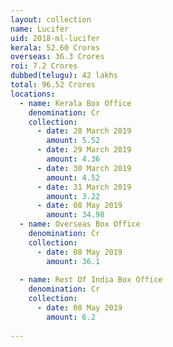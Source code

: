 ```yaml
---
layout: collection
name: Lucifer
uid: 2018-ml-lucifer
kerala: 52.60 Crores
overseas: 36.3 Crores
roi: 7.2 Crores
dubbed(telugu): 42 lakhs
total: 96.52 Crores
locations:
  - name: Kerala Box Office
    denomination: Cr
    collection:
      - date: 28 March 2019
        amount: 5.52
      - date: 29 March 2019
        amount: 4.36
      - date: 30 March 2019
        amount: 4.52
      - date: 31 March 2019
        amount: 3.22
      - date: 08 May 2019
        amount: 34.98
  - name: Overseas Box Office 
    denomination: Cr
    collection:
      - date: 08 May 2019
        amount: 36.1
      
  - name: Rest Of India Box Office 
    denomination: Cr
    collection:
      - date: 08 May 2019
        amount: 6.2
      
---
```

